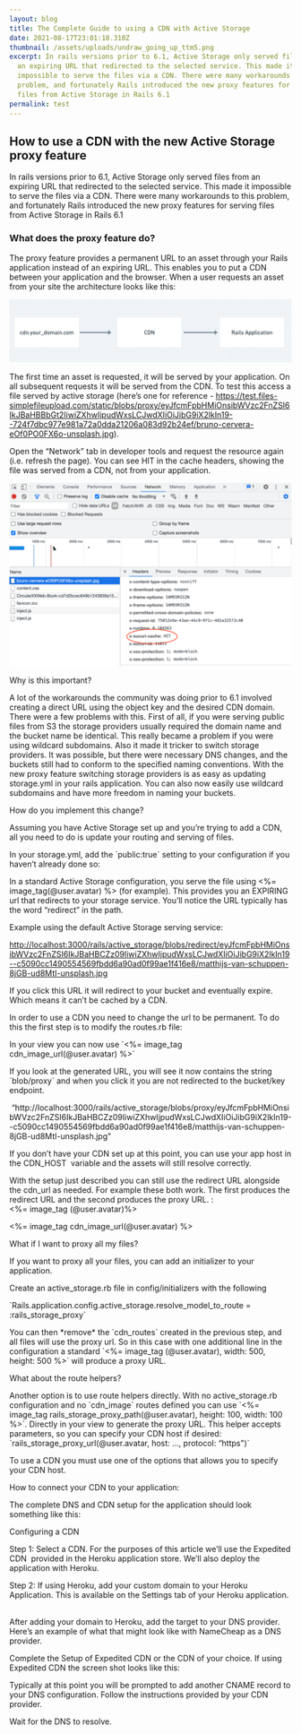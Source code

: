 ```yaml
---
layout: blog
title: The Complete Guide to using a CDN with Active Storage
date: 2021-08-17T23:01:18.310Z
thumbnail: /assets/uploads/undraw_going_up_ttm5.png
excerpt: In rails versions prior to 6.1, Active Storage only served files from
  an expiring URL that redirected to the selected service. This made it
  impossible to serve the files via a CDN. There were many workarounds to this
  problem, and fortunately Rails introduced the new proxy features for serving
  files from Active Storage in Rails 6.1
permalink: test
---
```

## How to use a CDN with the new Active Storage proxy feature 

In rails versions prior to 6.1, Active Storage only served files from an expiring URL that redirected to the selected service. This made it impossible to serve the files via a CDN. There were many workarounds to this problem, and fortunately Rails introduced the new proxy features for serving files from Active Storage in Rails 6.1

### What does the proxy feature do?

The proxy feature provides a permanent URL to an asset through your Rails application instead of an expiring URL. This enables you to put a CDN between your application and the browser. When a user requests an asset from your site the architecture looks like this: 

![](/assets/uploads/basic_cdn_architecture_screenshot.png)

The first time an asset is requested, it will be served by your application. On all subsequent requests it will be served from the CDN. To test this access a file served by active storage (here’s one for reference - <https://test.files-simplefileupload.com/static/blobs/proxy/eyJfcmFpbHMiOnsibWVzc2FnZSI6IkJBaHBBbGt2IiwiZXhwIjpudWxsLCJwdXIiOiJibG9iX2lkIn19--724f7dbc977e981a72a0dda21206a083d92b24ef/bruno-cervera-eOf0PO0FX6o-unsplash.jpg>).

Open the “Network” tab in developer tools and request the resource again (i.e. refresh the page). You can see HIT in the cache headers, showing the file was served from a CDN, not from your application. 

![](/assets/uploads/cache_hit.png)



Why is this important?

A lot of the workarounds the community was doing prior to 6.1 involved creating a direct URL using the object key and the desired CDN domain. There were a few problems with this. First of all, if you were serving public files from S3 the storage providers usually required the domain name and the bucket name be identical. This really became a problem if you were using wildcard subdomains. Also it made it tricker to switch storage providers. It was possible, but there were necessary DNS changes, and the buckets still had to conform to the specified naming conventions. With the new proxy feature switching storage providers is as easy as updating storage.yml in your rails application. You can also now easily use wildcard subdomains and have more freedom in naming your buckets. 

How do you implement this change?

Assuming you have Active Storage set up and you’re trying to add a CDN, all you need to do is update your routing and serving of files. 

In your storage.yml, add the \`public:true\` setting to your configuration if you haven’t already done so:  

In a standard Active Storage configuration, you serve the file using <%= image_tag(@user.avatar) %> (for example). This provides you an EXPIRING url that redirects to your storage service. You’ll notice the URL typically has the word “redirect” in the path. 

Example using the default Active Storage serving service: 

<http://localhost:3000/rails/active_storage/blobs/redirect/eyJfcmFpbHMiOnsibWVzc2FnZSI6IkJBaHBCZz09IiwiZXhwIjpudWxsLCJwdXIiOiJibG9iX2lkIn19--c5090cc1490554569fbdd6a90ad0f99ae1f416e8/matthijs-van-schuppen-8jGB-ud8MtI-unsplash.jpg>

If you click this URL it will redirect to your bucket and eventually expire. Which means it can’t be cached by a CDN. 

In order to use a CDN you need to change the url to be permanent. To do this the first step is to modify the routes.rb file: 

In your view you can now use \`<%= image_tag cdn_image_url(@user.avatar) %>\`

If you look at the generated URL, you will see it now contains the string \`blob/proxy\` and when you click it you are not redirected to the bucket/key endpoint. 

 “http://localhost:3000/rails/active_storage/blobs/proxy/eyJfcmFpbHMiOnsibWVzc2FnZSI6IkJBaHBCZz09IiwiZXhwIjpudWxsLCJwdXIiOiJibG9iX2lkIn19--c5090cc1490554569fbdd6a90ad0f99ae1f416e8/matthijs-van-schuppen-8jGB-ud8MtI-unsplash.jpg"

If you don’t have your CDN set up at this point, you can use your app host in the CDN_HOST  variable and the assets will still resolve correctly. 

With the setup just described you can still use the redirect URL alongside the cdn_url as needed. For example these both work. The first produces the redirect URL and the second produces the proxy URL. :\
<%= image_tag (@user.avatar)%>

<%= image_tag cdn_image_url(@user.avatar) %>

What if I want to proxy all my files?

If you want to proxy all your files, you can add an initializer to your application. 

Create an active_storage.rb file in config/initializers with the following

\`Rails.application.config.active_storage.resolve_model_to_route = :rails_storage_proxy\` 

You can then \*remove\* the \`cdn_routes\` created in the previous step, and all files will use the proxy url. So in this case with one additional line in the configuration a standard \`<%= image_tag (@user.avatar), width: 500, height: 500 %>\` will produce a proxy URL. 

What about the route helpers?

Another option is to use route helpers directly. With no active_storage.rb configuration and no \`cdn_image\` routes defined you can use \`<%= image_tag rails_storage_proxy_path(@user.avatar), height: 100, width: 100 %>\`. Directly in your view to generate the proxy URL. This helper accepts parameters, so you can specify your CDN host if desired: \`rails_storage_proxy_url(@user.avatar, host: …, protocol: “https")\`

To use a CDN you must use one of the options that allows you to specify your CDN host. 

How to connect your CDN to your application:

The complete DNS and CDN setup for the application should look something like this: 

Configuring a CDN

Step 1: Select a CDN. For the purposes of this article we’ll use the Expedited CDN  provided in the Heroku application store. We’ll also deploy the application with Heroku. 

Step 2: If using Heroku, add your custom domain to your Heroku Application. This is available on the Settings tab of your Heroku application.  

After adding your domain to Heroku, add the target to your DNS provider. Here’s an example of what that might look like with NameCheap as a DNS provider.

Complete the Setup of Expedited CDN or the CDN of your choice. If using Expedited CDN the screen shot looks like this: 

Typically at this point you will be prompted to add another CNAME record to your DNS configuration. Follow the instructions provided by your CDN provider. 

Wait for the DNS to resolve.